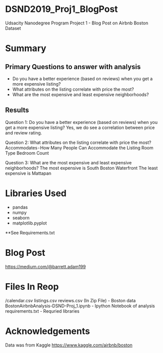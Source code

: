 # DSND2019_Proj1_BlogPost
Udsacity Nanodegree Program Project 1 - Blog Post on Airbnb Boston Dataset

# Summary
## Primary Questions to answer with analysis
- Do you have a better experience (based on reviews) when you get a more expensive listing?
- What attributes on the listing correlate with price the most?
- What are the most expensive and least expensive neighborhoods?

## Results 
Question 1: Do you have a better experience (based on reviews) when you get a more expensive listing?
Yes, we do see a correlation between price and review rating.

Question 2: What attributes on the listing correlate with price the most?
Accommodates - How Many People Can Accommodate the Listing
Room Type
Bedroom Count

Question 3: What are the most expensive and least expensive neighborhoods?
The most expensive is South Boston Waterfront
The least expensive is Mattapan


# Libraries Used
- pandas
- numpy
- seaborn
- matplotlib.pyplot

**See Requirements.txt

# Blog Post 
https://medium.com/@barrett.adam199 


# Files In Reop
/calendar.csv listings.csv reviews.csv (In Zip File) - Boston data
BostonAirbnbAnalysis-DSND-Proj_1.ipynb - Ipython Notebook of analysis 
requirements.txt - Requried libraries 

# Acknowledgements
Data was from Kaggle
https://www.kaggle.com/airbnb/boston

